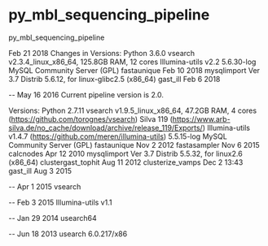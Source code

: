 py_mbl_sequencing_pipeline
==========================

py_mbl_sequencing_pipeline

Feb 21 2018
Changes in Versions:
Python 3.6.0
vsearch v2.3.4_linux_x86_64, 125.8GB RAM, 12 cores
Illumina-utils v2.2
5.6.30-log MySQL Community Server (GPL)
fastaunique Feb 10 2018
mysqlimport  Ver 3.7 Distrib 5.6.12, for linux-glibc2.5 (x86_64)
gast_ill  Feb  6 2018

--
May 16 2016
Current pipeline version is 2.0.

Versions:
Python 2.7.11
vsearch v1.9.5_linux_x86_64, 47.2GB RAM, 4 cores (https://github.com/torognes/vsearch)
Silva 119 (https://www.arb-silva.de/no_cache/download/archive/release_119/Exports/)
Illumina-utils v1.4.7 (https://github.com/meren/illumina-utils)
5.5.15-log MySQL Community Server (GPL)
fastaunique Nov 2 2012 
fastasampler Nov 6 2015 
calcnodes Apr 12 2010 
mysqlimport Ver 3.7 Distrib 5.5.32, for linux2.6 (x86_64)
clustergast_tophit Aug 11 2012 
clusterize_vamps Dec 2 13:43 
gast_ill Aug 3 2015

--
Apr 1 2015
vsearch

--
Feb 3 2015
Illumina-utils v1.1

--
Jan 29 2014 
usearch64

--
Jun 18 2013
usearch 6.0.217/x86

